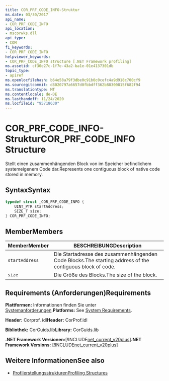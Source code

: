 ```yaml
---
title: COR_PRF_CODE_INFO-Struktur
ms.date: 03/30/2017
api_name:
- COR_PRF_CODE_INFO
api_location:
- mscorwks.dll
api_type:
- COM
f1_keywords:
- COR_PRF_CODE_INFO
helpviewer_keywords:
- COR_PRF_CODE_INFO structure [.NET Framework profiling]
ms.assetid: cf30e27c-1f7e-43a2-ba1e-01e4137301db
topic_type:
- apiref
ms.openlocfilehash: b64e58a79f3dbe0c91b0c0cefc4a9d918c700cf9
ms.sourcegitcommit: d8020797a6657d0fbbdff362b80300815f682f94
ms.translationtype: MT
ms.contentlocale: de-DE
ms.lasthandoff: 11/24/2020
ms.locfileid: "95718630"
---
```

# <a name="cor_prf_code_info-structure"></a><span data-ttu-id="c0dc9-102">COR_PRF_CODE_INFO-Struktur</span><span class="sxs-lookup"><span data-stu-id="c0dc9-102">COR_PRF_CODE_INFO Structure</span></span>

<span data-ttu-id="c0dc9-103">Stellt einen zusammenhängenden Block von im Speicher befindlichem systemeigenem Code dar.</span><span class="sxs-lookup"><span data-stu-id="c0dc9-103">Represents one contiguous block of native code stored in memory.</span></span>  
  
## <a name="syntax"></a><span data-ttu-id="c0dc9-104">Syntax</span><span class="sxs-lookup"><span data-stu-id="c0dc9-104">Syntax</span></span>  
  
```cpp  
typedef struct _COR_PRF_CODE_INFO {  
    UINT_PTR startAddress;  
    SIZE_T size;  
} COR_PRF_CODE_INFO;  
```  
  
## <a name="members"></a><span data-ttu-id="c0dc9-105">Member</span><span class="sxs-lookup"><span data-stu-id="c0dc9-105">Members</span></span>  
  
|<span data-ttu-id="c0dc9-106">Member</span><span class="sxs-lookup"><span data-stu-id="c0dc9-106">Member</span></span>|<span data-ttu-id="c0dc9-107">BESCHREIBUNG</span><span class="sxs-lookup"><span data-stu-id="c0dc9-107">Description</span></span>|  
|------------|-----------------|  
|`startAddress`|<span data-ttu-id="c0dc9-108">Die Startadresse des zusammenhängenden Code Blocks.</span><span class="sxs-lookup"><span data-stu-id="c0dc9-108">The starting address of the contiguous block of code.</span></span>|  
|`size`|<span data-ttu-id="c0dc9-109">Die Größe des Blocks.</span><span class="sxs-lookup"><span data-stu-id="c0dc9-109">The size of the block.</span></span>|  
  
## <a name="requirements"></a><span data-ttu-id="c0dc9-110">Requirements (Anforderungen)</span><span class="sxs-lookup"><span data-stu-id="c0dc9-110">Requirements</span></span>  

 <span data-ttu-id="c0dc9-111">**Plattformen:** Informationen finden Sie unter [Systemanforderungen](../../get-started/system-requirements.md).</span><span class="sxs-lookup"><span data-stu-id="c0dc9-111">**Platforms:** See [System Requirements](../../get-started/system-requirements.md).</span></span>  
  
 <span data-ttu-id="c0dc9-112">**Header:** Corprof. idl</span><span class="sxs-lookup"><span data-stu-id="c0dc9-112">**Header:** CorProf.idl</span></span>  
  
 <span data-ttu-id="c0dc9-113">**Bibliothek:** CorGuids.lib</span><span class="sxs-lookup"><span data-stu-id="c0dc9-113">**Library:** CorGuids.lib</span></span>  
  
 <span data-ttu-id="c0dc9-114">**.NET Framework Versionen:**[!INCLUDE[net_current_v20plus](../../../../includes/net-current-v20plus-md.md)]</span><span class="sxs-lookup"><span data-stu-id="c0dc9-114">**.NET Framework Versions:** [!INCLUDE[net_current_v20plus](../../../../includes/net-current-v20plus-md.md)]</span></span>  
  
## <a name="see-also"></a><span data-ttu-id="c0dc9-115">Weitere Informationen</span><span class="sxs-lookup"><span data-stu-id="c0dc9-115">See also</span></span>

- [<span data-ttu-id="c0dc9-116">Profilerstellungsstrukturen</span><span class="sxs-lookup"><span data-stu-id="c0dc9-116">Profiling Structures</span></span>](profiling-structures.md)
